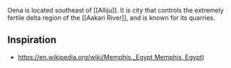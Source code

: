 Oena is located southeast of [[Alliju]]. It is city that controls the extremely fertile delta region of the [[Aakari River]], and is known for its quarries. 

## Inspiration 

* [https://en.wikipedia.org/wiki/Memphis,_Egypt Memphis, Egypt](https://en.wikipedia.org/wiki/Memphis,_Egypt))